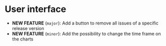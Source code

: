 # User interface
- **NEW FEATURE** (`major`): Add a button to remove all issues of a specific release version
- **NEW FEATURE** (`minor`): Add the possibility to change the time frame on the charts
